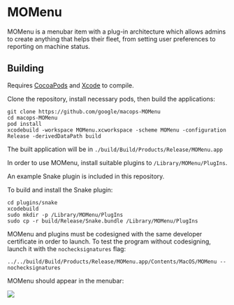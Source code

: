 # MOMenu

MOMenu is a menubar item with a plug-in architecture which allows admins to create anything that helps their fleet, from setting user preferences to reporting on machine status.

## Building

Requires [CocoaPods](https://cocoapods.org/) and [Xcode](https://developer.apple.com/xcode/downloads/) to compile.

Clone the repository, install necessary pods, then build the applications:

```
git clone https://github.com/google/macops-MOMenu
cd macops-MOMenu
pod install
xcodebuild -workspace MOMenu.xcworkspace -scheme MOMenu -configuration Release -derivedDataPath build
```

The built application will be in `./build/Build/Products/Release/MOMenu.app`

In order to use MOMenu, install suitable plugins to `/Library/MOMenu/PlugIns`.

An example Snake plugin is included in this repository.

To build and install the Snake plugin:

```
cd plugins/snake
xcodebuild
sudo mkdir -p /Library/MOMenu/PlugIns
sudo cp -r build/Release/Snake.bundle /Library/MOMenu/PlugIns
```

MOMenu and plugins must be codesigned with the same developer certificate in order to launch. To test the program without codesigning, launch it with the `nochecksignatures` flag:

```
../../build/Build/Products/Release/MOMenu.app/Contents/MacOS/MOMenu --nochecksignatures
```

MOMenu should appear in the menubar:

<img src="https://github.com/google/macops-MOMenu/blob/master/MOMenu/docs/momenu.png">

